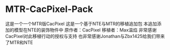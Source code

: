 # MTR-CacPixel-Pack
这是一个一个MTR版CacPixel
这是一个基于NTE与MTR的移植追加包
本追加添加的模型在NTE的装饰物件中
原作者：CacPixel
移植者：Max温焰
非常感谢CacPixel对此移植行动的授权与支持
也非常感谢Jonathan与Zbx1425给我们带来了MTR和NTE
